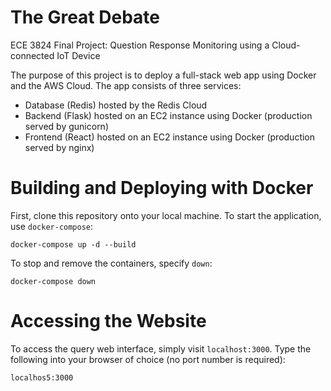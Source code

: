 # The Great Debate
ECE 3824 Final Project: Question Response Monitoring using a Cloud-connected IoT Device

The purpose of this project is to deploy a full-stack web app using Docker and the AWS Cloud.
The app consists of three services:
- Database (Redis) hosted by the Redis Cloud
- Backend (Flask) hosted on an EC2 instance using Docker (production served by gunicorn)
- Frontend (React) hosted on an EC2 instance using Docker (production served by nginx)
# Building and Deploying with Docker
First, clone this repository onto your local machine.
To start the application, use `docker-compose`:
```
docker-compose up -d --build
```
To stop and remove the containers, specify `down`:
```
docker-compose down
```

# Accessing the Website
To access the query web interface, simply visit `localhost:3000`. 
Type the following into your browser of choice (no port number is required):
```
localhos5:3000
```
